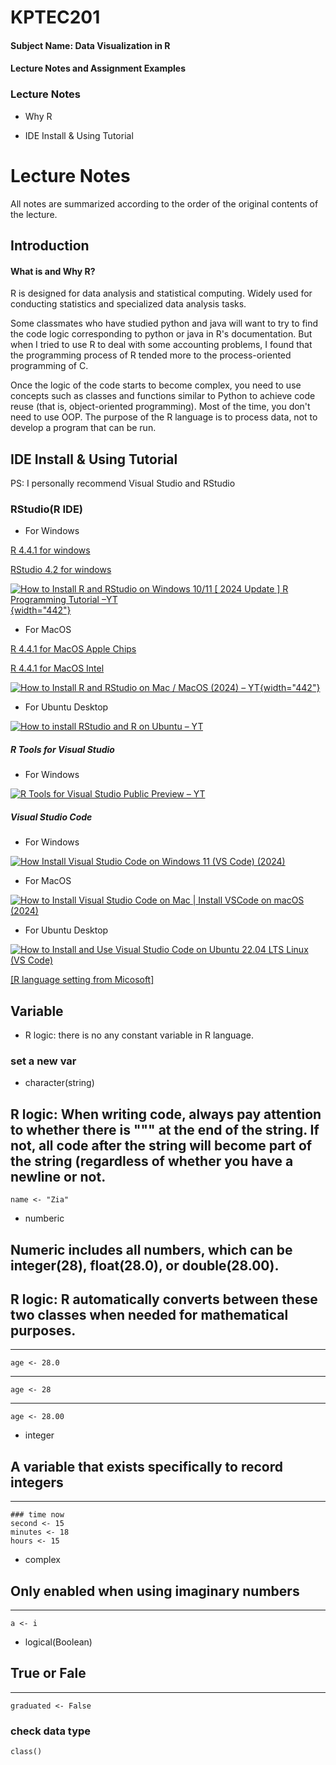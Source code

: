 # KPTEC201

#### Subject Name: Data Visualization in R

#### Lecture Notes and Assignment Examples

### Lecture Notes

-   Why R

-   IDE Install & Using Tutorial



# Lecture Notes

All notes are summarized according to the order of the original contents of the lecture.

## Introduction

#### What is and Why R?

R is designed for data analysis and statistical computing. Widely used for conducting statistics and specialized data analysis tasks.

Some classmates who have studied python and java will want to try to find the code logic corresponding to python or java in R's documentation. But when I tried to use R to deal with some accounting problems, I found that the programming process of R tended more to the process-oriented programming of C.

Once the logic of the code starts to become complex, you need to use concepts such as classes and functions similar to Python to achieve code reuse (that is, object-oriented programming). Most of the time, you don't need to use OOP. The purpose of the R language is to process data, not to develop a program that can be run.

## IDE Install & Using Tutorial

PS: I personally recommend Visual Studio and RStudio

### RStudio(R IDE)

-   For Windows

[R 4.4.1 for windows](https://cran.rstudio.com/bin/windows/base/R-4.4.1-win.exe)

[RStudio 4.2 for windows](https://download1.rstudio.org/electron/windows/RStudio-2024.04.2-764.exe)

[![How to Install R and RStudio on Windows 10/11 [ 2024 Update ] R Programming Tutorial –YT](https://img.youtube.com/vi/9SzKJH93t5o/maxresdefault.jpg){width="442"}](https://www.youtube.com/watch?v=9SzKJH93t5o)

-   For MacOS

[R 4.4.1 for MacOS Apple Chips](https://cran.rstudio.com/bin/macosx/big-sur-arm64/base/R-4.4.1-arm64.pkg)

[R 4.4.1 for MacOS Intel](https://cran.rstudio.com/bin/macosx/big-sur-x86_64/base/R-4.4.1-x86_64.pkg)

[![How to Install R and RStudio on Mac / MacOS (2024) – YT](https://img.youtube.com/vi/I5WIMX4LK8M/maxresdefault.jpg){width="442"}](https://www.youtube.com/watch?v=I5WIMX4LK8M)

-   For Ubuntu Desktop

[![How to install RStudio and R on Ubuntu – YT](https://img.youtube.com/vi/bn8NvoSyLDA/hqdefault.jpg)](https://www.youtube.com/watch?v=bn8NvoSyLDA)

##### R Tools for Visual Studio

-   For Windows

[![R Tools for Visual Studio Public Preview – YT](https://img.youtube.com/vi/KPS0ytrt9SA/maxresdefault.jpg)](https://www.youtube.com/watch?v=KPS0ytrt9SA)


##### Visual Studio Code


-   For Windows

[![How Install Visual Studio Code on Windows 11 (VS Code) (2024)](https://i3.ytimg.com/vi/cu_ykIfBprI/maxresdefault.jpg)](https://www.youtube.com/watch?v=cu_ykIfBprI)

-   For MacOS

[![How to Install Visual Studio Code on Mac | Install VSCode on macOS (2024)](https://i3.ytimg.com/vi/w0xBQHKjoGo/maxresdefault.jpg)](https://www.youtube.com/watch?v=w0xBQHKjoGo)


-   For Ubuntu Desktop

[![How to Install and Use Visual Studio Code on Ubuntu 22.04 LTS Linux (VS Code)](https://i3.ytimg.com/vi/ChwsFldra-o/maxresdefault.jpg)](https://www.youtube.com/watch?v=ChwsFldra-o)


[[R language setting from Micosoft]](https://code.visualstudio.com/docs/languages/r)




## Variable
- R logic: there is no any constant variable in R language.
### set a new var

- character(string)
## R logic: When writing code, always pay attention to whether there is """ at the end of the string. If not, all code after the string will become part of the string (regardless of whether you have a newline or not.
    name <- "Zia"

- numberic
## Numeric includes all numbers, which can be integer(28), float(28.0), or double(28.00).
## R logic: R automatically converts between these two classes when needed for mathematical purposes.
---
    age <- 28.0
---
    age <- 28
---
    age <- 28.00

- integer 
## A variable that exists specifically to record integers
---

    ### time now
    second <- 15
    minutes <- 18
    hours <- 15
- complex
## Only enabled when using imaginary numbers
---

    a <- i

- logical(Boolean)
## True or Fale
---

    graduated <- False 

### check data type 
    class()




